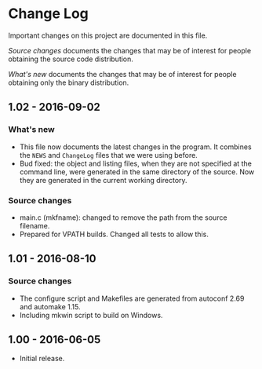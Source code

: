 Change Log
==========

Important changes on this project are documented in this file.

*Source changes* documents the changes that may be of interest for people
obtaining the source code distribution.

*What's new* documents the changes that may be of interest for people obtaining
only the binary distribution.

1.02 - 2016-09-02
-----------------

### What's new

- This file now documents the latest changes in the program. It combines the
  `NEWS` and `ChangeLog` files that we were using before.
- Bud fixed: the object and listing files, when they are not specified at the
  command line, were generated in the same directory of the source. Now they
  are generated in the current working directory.

### Source changes

- main.c (mkfname): changed to remove the path from the source filename.
- Prepared for VPATH builds. Changed all tests to allow this.

1.01 - 2016-08-10
-----------------

### Source changes

- The configure script and Makefiles are generated from autoconf 2.69
  and automake 1.15.
- Including mkwin script to build on Windows.

1.00 - 2016-06-05
-----------------

- Initial release.

